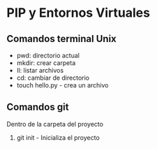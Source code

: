 # PIP y Entornos Virtuales



## Comandos terminal Unix

- pwd: directorio actual
- mkdir: crear carpeta
- ll: listar archivos
- cd: cambiar de directorio
- touch hello.py - crea un archivo

## Comandos git

Dentro de la carpeta del proyecto

1. git init - Inicializa el proyecto
